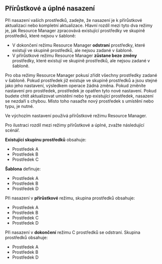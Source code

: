 ## <a name="incremental-and-complete-deployments"></a>Přírůstkové a úplné nasazení
Při nasazení vašich prostředků, zadejte, že nasazení je k přírůstkové aktualizaci nebo kompletní aktualizace. Hlavní rozdíl mezi tyto dva režimy je, jak Resource Manager zpracovává existující prostředky ve skupině prostředků, které nejsou v šabloně:

* V dokončení režimu Resource Manager **odstraní** prostředky, které existují ve skupině prostředků, ale nejsou zadané v šabloně. 
* V přírůstkové režimu Resource Manager **zůstane beze změny** prostředky, které existují ve skupině prostředků, ale nejsou zadané v šabloně.

Pro oba režimy Resource Manager pokusí zřídit všechny prostředky zadané v šabloně. Pokud prostředek již existuje ve skupině prostředků a jsou stejné jako jeho nastavení, výsledkem operace žádná změna. Pokud změníte nastavení pro prostředek, prostředek je opatřen tyto nové nastavení. Pokud budete chtít aktualizovat umístění nebo typ existující prostředek, nasazení se nezdaří s chybou. Místo toho nasaďte nový prostředek s umístění nebo typu, je nutné.

Ve výchozím nastavení používá přírůstkové režimu Resource Manager.

Pro ilustraci rozdíl mezi režimy přírůstkové a úplné, zvažte následující scénář.

**Existující skupinu prostředků** obsahuje:

* Prostředek A
* Prostředek B
* Prostředek C

**Šablona** definuje:

* Prostředek A
* Prostředek B
* Prostředek D

Při nasazení v **přírůstkové** režimu, skupina prostředků obsahuje:

* Prostředek A
* Prostředek B
* Prostředek C
* Prostředek D

Při nasazení v **dokončení** režimu C prostředků se odstraní. Skupina prostředků obsahuje:

* Prostředek A
* Prostředek B
* Prostředek D
